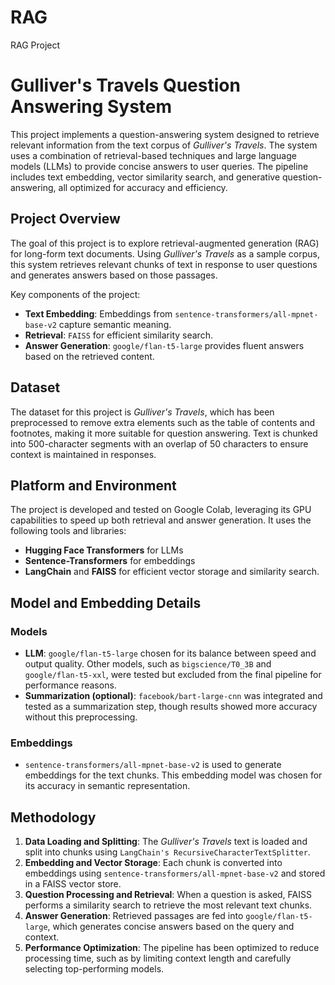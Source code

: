# RAG
RAG Project
# Gulliver's Travels Question Answering System

This project implements a question-answering system designed to retrieve relevant information from the text corpus of *Gulliver's Travels*. The system uses a combination of retrieval-based techniques and large language models (LLMs) to provide concise answers to user queries. The pipeline includes text embedding, vector similarity search, and generative question-answering, all optimized for accuracy and efficiency.

## Project Overview

The goal of this project is to explore retrieval-augmented generation (RAG) for long-form text documents. Using *Gulliver's Travels* as a sample corpus, this system retrieves relevant chunks of text in response to user questions and generates answers based on those passages.

Key components of the project:
- **Text Embedding**: Embeddings from `sentence-transformers/all-mpnet-base-v2` capture semantic meaning.
- **Retrieval**: `FAISS` for efficient similarity search.
- **Answer Generation**: `google/flan-t5-large` provides fluent answers based on the retrieved content.

## Dataset

The dataset for this project is *Gulliver's Travels*, which has been preprocessed to remove extra elements such as the table of contents and footnotes, making it more suitable for question answering. Text is chunked into 500-character segments with an overlap of 50 characters to ensure context is maintained in responses.

## Platform and Environment

The project is developed and tested on Google Colab, leveraging its GPU capabilities to speed up both retrieval and answer generation. It uses the following tools and libraries:
- **Hugging Face Transformers** for LLMs
- **Sentence-Transformers** for embeddings
- **LangChain** and **FAISS** for efficient vector storage and similarity search.

## Model and Embedding Details

### Models
- **LLM**: `google/flan-t5-large` chosen for its balance between speed and output quality. Other models, such as `bigscience/T0_3B` and `google/flan-t5-xxl`, were tested but excluded from the final pipeline for performance reasons.
- **Summarization (optional)**: `facebook/bart-large-cnn` was integrated and tested as a summarization step, though results showed more accuracy without this preprocessing.

### Embeddings
- `sentence-transformers/all-mpnet-base-v2` is used to generate embeddings for the text chunks. This embedding model was chosen for its accuracy in semantic representation.

## Methodology

1. **Data Loading and Splitting**: The *Gulliver's Travels* text is loaded and split into chunks using `LangChain's RecursiveCharacterTextSplitter`.
2. **Embedding and Vector Storage**: Each chunk is converted into embeddings using `sentence-transformers/all-mpnet-base-v2` and stored in a FAISS vector store.
3. **Question Processing and Retrieval**: When a question is asked, FAISS performs a similarity search to retrieve the most relevant text chunks.
4. **Answer Generation**: Retrieved passages are fed into `google/flan-t5-large`, which generates concise answers based on the query and context.
5. **Performance Optimization**: The pipeline has been optimized to reduce processing time, such as by limiting context length and carefully selecting top-performing models.


